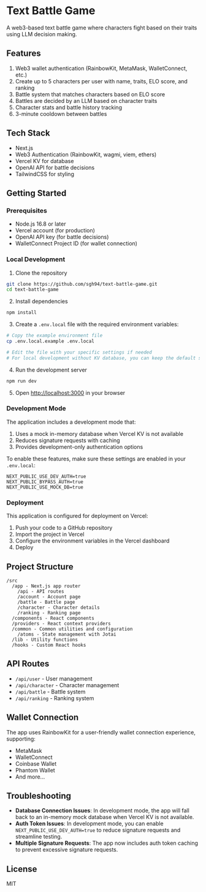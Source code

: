 # Text Battle Game

A web3-based text battle game where characters fight based on their traits using LLM decision making.

## Features

1. Web3 wallet authentication (RainbowKit, MetaMask, WalletConnect, etc.)
2. Create up to 5 characters per user with name, traits, ELO score, and ranking
3. Battle system that matches characters based on ELO score
4. Battles are decided by an LLM based on character traits
5. Character stats and battle history tracking
6. 3-minute cooldown between battles

## Tech Stack

- Next.js
- Web3 Authentication (RainbowKit, wagmi, viem, ethers)
- Vercel KV for database
- OpenAI API for battle decisions
- TailwindCSS for styling

## Getting Started

### Prerequisites

- Node.js 16.8 or later
- Vercel account (for production)
- OpenAI API key (for battle decisions)
- WalletConnect Project ID (for wallet connection)

### Local Development

1. Clone the repository
```bash
git clone https://github.com/sgh94/text-battle-game.git
cd text-battle-game
```

2. Install dependencies
```bash
npm install
```

3. Create a `.env.local` file with the required environment variables:
```bash
# Copy the example environment file
cp .env.local.example .env.local

# Edit the file with your specific settings if needed
# For local development without KV database, you can keep the default settings
```

4. Run the development server
```bash
npm run dev
```

5. Open [http://localhost:3000](http://localhost:3000) in your browser

### Development Mode

The application includes a development mode that:

1. Uses a mock in-memory database when Vercel KV is not available
2. Reduces signature requests with caching
3. Provides development-only authentication options

To enable these features, make sure these settings are enabled in your `.env.local`:

```
NEXT_PUBLIC_USE_DEV_AUTH=true
NEXT_PUBLIC_BYPASS_AUTH=true
NEXT_PUBLIC_USE_MOCK_DB=true
```

### Deployment

This application is configured for deployment on Vercel:

1. Push your code to a GitHub repository
2. Import the project in Vercel
3. Configure the environment variables in the Vercel dashboard
4. Deploy

## Project Structure

```
/src
  /app - Next.js app router
    /api - API routes
    /account - Account page
    /battle - Battle page
    /character - Character details
    /ranking - Ranking page
  /components - React components
  /providers - React context providers
  /common - Common utilities and configuration
    /atoms - State management with Jotai
  /lib - Utility functions
  /hooks - Custom React hooks
```

## API Routes

- `/api/user` - User management
- `/api/character` - Character management
- `/api/battle` - Battle system
- `/api/ranking` - Ranking system

## Wallet Connection

The app uses RainbowKit for a user-friendly wallet connection experience, supporting:
- MetaMask
- WalletConnect
- Coinbase Wallet
- Phantom Wallet
- And more...

## Troubleshooting

- **Database Connection Issues**: In development mode, the app will fall back to an in-memory mock database when Vercel KV is not available.
- **Auth Token Issues**: In development mode, you can enable `NEXT_PUBLIC_USE_DEV_AUTH=true` to reduce signature requests and streamline testing.
- **Multiple Signature Requests**: The app now includes auth token caching to prevent excessive signature requests.

## License

MIT
